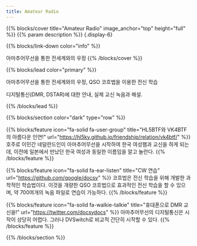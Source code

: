 ```yaml
---
title: Amateur Radio
---
```



{{% blocks/cover title="Amateur Radio" image_anchor="top" height="full" %}}
{{% param description %}}
{.display-6}

{{% blocks/link-down color="info" %}}

아마추어무선을 통한 전세계와의 우정
{{% /blocks/cover %}}



{{% blocks/lead color="primary" %}}

아마추어무선을 통한 전세계와의 우정, QSO 코흐법을 이용한 전신 학습<br>

디지털통신(DMR, DSTAR)에 대한 안내, 실제 교신 녹음과 해설.


{{% /blocks/lead %}}

{{% blocks/section color="dark" type="row" %}}

{{% blocks/feature icon="fa-solid fa-user-group" title="HL5BTF와 VK4BTF의 아름다운 인연!" url="https://hl5ky.github.io/friendship/relation/vk4btf/" %}}
호주로 이민간 네덜란드인이 아마추어무선을 시작하여 한국 여성햄과 교신을 하게 되는데, 이전에 일본에서 만났던 한국 여성과 동일한 이름임을 알고 놀란다.
{{% /blocks/feature %}}

<!-- 전등아이콘 fa-lightbulb-->
{{% blocks/feature icon="fa-solid fa-ear-listen" title="CW 연습" url="https://github.com/google/docsy" %}}
코흐법은 전신 학습을 위해 개발한 과학적인 학습법이다. 이것을 개량한 QSO 코흐법으로 효과적인 전신 학습을 할 수 있으며, 약 700여개의 녹음 파일로 연습이 가능하다.
{{% /blocks/feature %}}

{{% blocks/feature icon="fa-solid fa-walkie-talkie" title="휴대폰으로 DMR 교신을!" url="https://twitter.com/docsydocs" %}}
아마추어무선의 디지털통신은 시작이 상당히 어렵다. 그러나 DVSwitch로 비교적 간단히 시작할 수 있다.
{{% /blocks/feature %}}

{{% /blocks/section %}}
